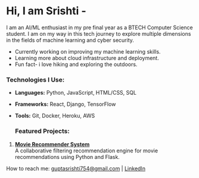 # Hi, I am Srishti -
I am an AI/ML enthusiast in my pre final year as a BTECH Computer Science student. I am on my way in this tech journey to explore multiple dimensions in the fields of machine learning and cyber security. 
- Currently working on improving my machine learning skills.
- Learning more about cloud infrastructure and deployment.
- Fun fact- i love hiking and exploring the outdoors.

### Technologies I Use:
- **Languages:** Python, JavaScript, HTML/CSS, SQL
- **Frameworks:** React, Django, TensorFlow
- **Tools:** Git, Docker, Heroku, AWS

  ### Featured Projects:
1. **[Movie Recommender System]()**  
   A collaborative filtering recommendation engine for movie recommendations using Python and Flask.


How to reach me: guptasrishti754@gmail.com |  [LinkedIn](https://www.linkedin.com/in/srishti-gupta-48b2441bb/)
